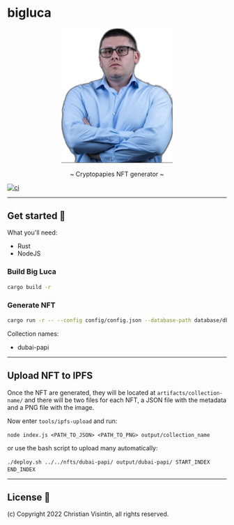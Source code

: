 # bigluca

<p align="center">
  <img src="bigluca.png" width="256" />
</p>

<p align="center">~ Cryptopapies NFT generator ~</p>

[![ci](https://github.com/cryptopapies/bigluca/workflows/Build/badge.svg)](https://github.com/cryptopapies/bigluca/actions)

---

## Get started 🚀

What you'll need:

- Rust
- NodeJS

### Build Big Luca

```sh
cargo build -r
```

### Generate NFT

```sh
cargo run -r -- --config config/config.json --database-path database/db.json --collection COLLECTION_NAME --output nfts/COLLECTION_NAME -n AMOUNT_OF_NFTS_TO_GENERATE -v
```

Collection names:

- dubai-papi

---

## Upload NFT to IPFS

Once the NFT are generated, they will be located at `artifacts/collection-name/` and there will be two files for each NFT, a JSON file with the metadata and a PNG file with the image.

Now enter `tools/ipfs-upload` and run:

```node index.js <PATH_TO_JSON> <PATH_TO_PNG> output/collection_name```

or use the bash script to upload many automatically:

```./deploy.sh ../../nfts/dubai-papi/ output/dubai-papi/ START_INDEX END_INDEX```

---

## License 📃

(c) Copyright 2022 Christian Visintin, all rights reserved.
